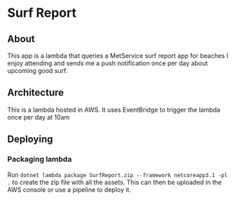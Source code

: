 # Surf Report

## About
This app is a lambda that queries a MetService surf report app for beaches I enjoy attending and sends me a push notification once per day about upcoming good surf.

## Architecture
This is a lambda hosted in AWS.
It uses EventBridge to trigger the lambda once per day at 10am

## Deploying
### Packaging lambda
Run `dotnet lambda package SurfReport.zip --framework netcoreapp3.1 -pl .` to create the zip file with all the assets. This can then be uploaded in the AWS console or use a pipeline to deploy it.